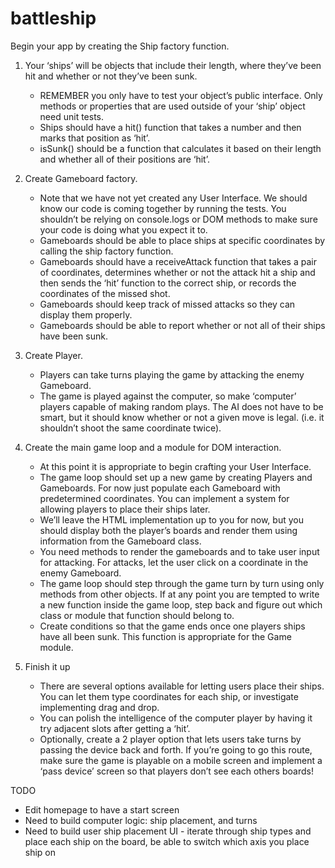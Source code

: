 # battleship

Begin your app by creating the Ship factory function.
1. Your ‘ships’ will be objects that include their length, where they’ve been hit and whether or not they’ve been sunk.
    -  REMEMBER you only have to test your object’s public interface. Only methods or properties that are used outside of your ‘ship’ object need unit tests.
    - Ships should have a hit() function that takes a number and then marks that position as ‘hit’.
    - isSunk() should be a function that calculates it based on their length and whether all of their positions are ‘hit’.

2. Create Gameboard factory.
    - Note that we have not yet created any User Interface. We should know our code is coming together by running the tests. You shouldn’t be relying on console.logs or DOM methods to make sure your code is doing what you expect it to.
    - Gameboards should be able to place ships at specific coordinates by calling the ship factory function.
    - Gameboards should have a receiveAttack function that takes a pair of coordinates, determines whether or not the attack hit a ship and then sends the ‘hit’ function to the correct ship, or records the coordinates of the missed shot.
    - Gameboards should keep track of missed attacks so they can display them properly.
    - Gameboards should be able to report whether or not all of their ships have been sunk.

3. Create Player.
    - Players can take turns playing the game by attacking the enemy Gameboard.
    - The game is played against the computer, so make ‘computer’ players capable of making random plays. The AI does not have to be smart, but it should know whether or not a given move is legal. (i.e. it shouldn’t shoot the same coordinate twice).

4. Create the main game loop and a module for DOM interaction.
    - At this point it is appropriate to begin crafting your User Interface.
    - The game loop should set up a new game by creating Players and Gameboards. For now just populate each Gameboard with predetermined coordinates. You can implement a system for allowing players to place their ships later.
    - We’ll leave the HTML implementation up to you for now, but you should display both the player’s boards and render them using information from the Gameboard class.
    - You need methods to render the gameboards and to take user input for attacking. For attacks, let the user click on a coordinate in the enemy Gameboard.
    - The game loop should step through the game turn by turn using only methods from other objects. If at any point you are tempted to write a new function inside the game loop, step back and figure out which class or module that function should belong to.
    - Create conditions so that the game ends once one players ships have all been sunk. This function is appropriate for the Game module.

5. Finish it up
    - There are several options available for letting users place their ships. You can let them type coordinates for each ship, or investigate implementing drag and drop.
    - You can polish the intelligence of the computer player by having it try adjacent slots after getting a ‘hit’.
    - Optionally, create a 2 player option that lets users take turns by passing the device back and forth. If you’re going to go this route, make sure the game is playable on a mobile screen and implement a ‘pass device’ screen so that players don’t see each others boards!



TODO
- Edit homepage to have a start screen
- Need to build computer logic: ship placement, and turns
- Need to build user ship placement UI - iterate through ship types and place each ship on the board, be able to switch which axis you place ship on